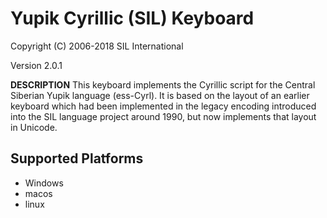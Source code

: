 Yupik Cyrillic (SIL) Keyboard
=====================

Copyright (C) 2006-2018 SIL International

Version 2.0.1


__DESCRIPTION__
This keyboard implements the Cyrillic script for the Central Siberian Yupik language (ess-Cyrl). It is based on the layout of an earlier keyboard which had been implemented in the legacy encoding introduced into the SIL language project around 1990, but now implements that layout in Unicode.


Supported Platforms
-------------------
 * Windows
 * macos
 * linux
 